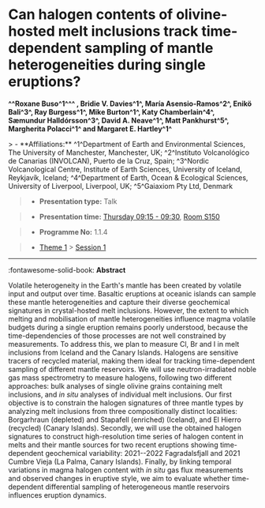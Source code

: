 # Can halogen contents of olivine-hosted melt inclusions track time-dependent sampling of mantle heterogeneities during single eruptions?

**^^Roxane Buso^1^^^ , Bridie V. Davies^1^, María Asensio-Ramos^2^, Enikö Bali^3^, Ray Burgess^1^, Mike Burton^1^, Katy Chamberlain^4^, Sæmundur Halldórsson^3^, David A. Neave^1^, Matt Pankhurst^5^, Margherita Polacci^1^ and Margaret E. Hartley^1^**

<!-- more -->> - **Affiliations:** ^1^Department of Earth and Environmental Sciences, The University of Manchester, Manchester, UK; ^2^Instituto Volcanológico de Canarias (INVOLCAN), Puerto de la Cruz, Spain; ^3^Nordic Volcanological Centre, Institute of Earth Sciences, University of Iceland, Reykjavík, Iceland; ^4^Department of Earth, Ocean & Ecological Sciences, University of Liverpool, Liverpool, UK; ^5^Gaiaxiom Pty Ltd, Denmark 

> - **Presentation type:** Talk

> - **Presentation time:** [Thursday 09:15 - 09:30](../sessions_comparison.md#__tabbed_3_1), [Room S150](../maps_venue.md#__tabbed_1_2)

> - **Programme No:** 1.1.4

> - [Theme 1](../theme1.md) > [Session 1](../sessions/session-1-1.md)

--- 

:fontawesome-solid-book: **Abstract**

Volatile heterogeneity in the Earth's mantle has been created by volatile input and output over time. Basaltic eruptions at oceanic islands can sample these mantle heterogeneities and capture their diverse geochemical signatures in crystal-hosted melt inclusions. However, the extent to which melting and mobilisation of mantle heterogeneities influence magma volatile budgets during a single eruption remains poorly understood, because the time-dependencies of those processes are not well constrained by measurements. To address this, we plan to measure Cl, Br and I in melt inclusions from Iceland and the Canary Islands. Halogens are sensitive tracers of recycled material, making them ideal for tracking time-dependent sampling of different mantle reservoirs. We will use neutron-irradiated noble gas mass spectrometry to measure halogens, following two different approaches: bulk analyses of single olivine grains containing melt inclusions, and *in situ* analyses of individual melt inclusions. Our first objective is to constrain the halogen signatures of three mantle types by analyzing melt inclusions from three compositionally distinct localities: Borgarhraun (depleted) and Stapafell (enriched) (Iceland), and El Hierro (recycled) (Canary Islands). Secondly, we will use the obtained halogen signatures to construct high-resolution time series of halogen content in melts and their mantle sources for two recent eruptions showing time-dependent geochemical variability: 2021--2022 Fagradalsfjall and 2021 Cumbre Vieja (La Palma, Canary Islands). Finally, by linking temporal variations in magma halogen content with *in situ* gas flux measurements and observed changes in eruptive style, we aim to evaluate whether time-dependent differential sampling of heterogeneous mantle reservoirs influences eruption dynamics.

